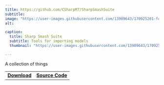 ```yaml
---
title: https://github.com/CSharpM7/SharpSmashSuite
subtitle: 
image: "https://user-images.githubusercontent.com/13909643/170925201-fde9546b-fd43-4415-b293-c594634fb7bd.png"
alt: 

caption:
  title: Sharp Smash Suite
  subtitle: Tools for importing models
  thumbnail: "https://user-images.githubusercontent.com/13909643/170925201-fde9546b-fd43-4415-b293-c594634fb7bd.png"

---
```


A collection of things

|| |
| :-- | --: |
| [**Download**](https://github.com/CSharpM7/SharpSmashSuite/releases) | [**Source Code**](https://github.com/CSharpM7/SharpSmashSuite) |